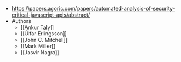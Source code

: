 - https://papers.agoric.com/papers/automated-analysis-of-security-critical-javascript-apis/abstract/
- Authors
    - [[Ankur Taly]]
    - [[Úlfar Erlingsson]]
    - [[John C. Mitchell]]
    - [[Mark Miller]]
    - [[Jasvir Nagra]]
